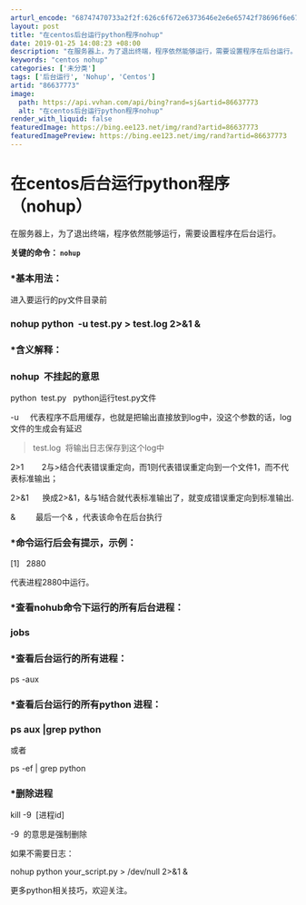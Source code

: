 ```yaml
---
arturl_encode: "68747470733a2f2f:626c6f672e6373646e2e6e65742f78696f6e677a6169616263:2f61727469636c652f64657461696c732f3836363337373733"
layout: post
title: "在centos后台运行python程序nohup"
date: 2019-01-25 14:08:23 +08:00
description: "在服务器上，为了退出终端，程序依然能够运行，需要设置程序在后台运行。关键的命令：nohup*基本用法"
keywords: "centos nohup"
categories: ['未分类']
tags: ['后台运行', 'Nohup', 'Centos']
artid: "86637773"
image:
  path: https://api.vvhan.com/api/bing?rand=sj&artid=86637773
  alt: "在centos后台运行python程序nohup"
render_with_liquid: false
featuredImage: https://bing.ee123.net/img/rand?artid=86637773
featuredImagePreview: https://bing.ee123.net/img/rand?artid=86637773
---
```


# 在centos后台运行python程序（nohup）

在服务器上，为了退出终端，程序依然能够运行，需要设置程序在后台运行。

**关键的命令：
`nohup`**

### *基本用法：

进入要运行的py文件目录前

### nohup python  -u test.py > test.log 2>&1 &

### ***含义解释：**

### nohup  不挂起的意思

python  test.py   python运行test.py文件

-u     代表程序不启用缓存，也就是把输出直接放到log中，没这个参数的话，log文件的生成会有延迟

> test.log  将输出日志保存到这个log中

2>1        2与>结合代表错误重定向，而1则代表错误重定向到一个文件1，而不代表标准输出；
  
2>&1      换成2>&1，&与1结合就代表标准输出了，就变成错误重定向到标准输出.

&         最后一个& ，代表该命令在后台执行

### *命令运行后会有提示，示例：

[1]   2880

代表进程2880中运行。

### *查看nohub命令下运行的所有后台进程：

### jobs

### *查看后台运行的所有进程：

ps -aux

### *查看后台运行的所有python 进程：

### ps aux |grep python

或者

ps -ef | grep python

### *删除进程

kill -9  [进程id]

-9  的意思是强制删除

如果不需要日志：

nohup python your_script.py > /dev/null 2>&1 &

更多python相关技巧，欢迎关注。

###